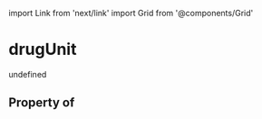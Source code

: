 import Link from 'next/link'
import Grid from '@components/Grid'

# drugUnit

undefined

## Property of



